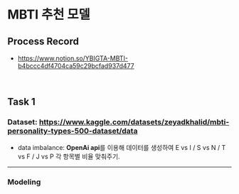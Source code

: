 # MBTI 추천 모델

## Process Record
- https://www.notion.so/YBIGTA-MBTI-b4bccc4df4704ca59c29bcfad937d477

<br>

## Task 1
### Dataset: https://www.kaggle.com/datasets/zeyadkhalid/mbti-personality-types-500-dataset/data
- data imbalance: **OpenAi api**를 이용해 데이터를 생성하여 E vs I / S vs N / T vs F / J vs P 각 항목별 비율 맞춰주기.

---
### Modeling
